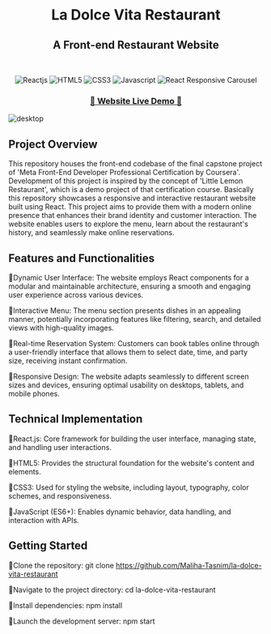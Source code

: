 <h1 align="center">La Dolce Vita Restaurant</h1>

<h2 align="center">A Front-end Restaurant Website</h2>

<br />
<p align="center">
    <img src="https://img.shields.io/badge/React-20232A?style=for-the-badge&logo=react&logoColor=61DAFB" alt="Reactjs" />
    <img src="https://img.shields.io/badge/HTML5-E34F26?style=for-the-badge&logo=html5&logoColor=white" alt="HTML5" />
    <img src="https://img.shields.io/badge/CSS3-1572B6?style=for-the-badge&logo=css3&logoColor=white" alt="CSS3" />
    <img src="https://img.shields.io/badge/JavaScript-323330?style=for-the-badge&logo=javascript&logoColor=F7DF1E" alt="Javascript" />
    <img src="https://img.shields.io/badge/React Responsive Carousel-darkblue?style=for-the-badge&logo=react-responsive-carousel&logoColor=darkblue" alt="React Responsive Carousel" />
</p>
  
  <h3 align="center"><a href="https://la-dolce-vita-restaurant.netlify.app"><strong> 🌟 Website Live Demo 🌟 </strong></a></h3>

![desktop](https://github.com/user-attachments/assets/a8133368-6347-4349-874c-6b7efc4cf7c2)



## Project Overview

This repository houses the front-end codebase of the final capstone project of 'Meta Front-End Developer Professional Certification by Coursera'. Development of this project is inspired by the concept of 'Little Lemon Restaurant', which is a demo project of that certification course. Basically this repository showcases a responsive and interactive restaurant website built using React. This project aims to provide them with a modern online presence that enhances their brand identity and customer interaction. The website enables users to explore the menu, learn about the restaurant's history, and seamlessly make online reservations.

## Features and Functionalities

🔹Dynamic User Interface: The website employs React components for a modular and maintainable architecture, ensuring a smooth and engaging user experience across various devices.

🔹Interactive Menu: The menu section presents dishes in an appealing manner, potentially incorporating features like filtering, search, and detailed views with high-quality images.

🔹Real-time Reservation System: Customers can book tables online through a user-friendly interface that allows them to select date, time, and party size, receiving instant confirmation.

🔹Responsive Design: The website adapts seamlessly to different screen sizes and devices, ensuring optimal usability on desktops, tablets, and mobile phones.

## Technical Implementation

🔹React.js: Core framework for building the user interface, managing state, and handling user interactions.

🔹HTML5: Provides the structural foundation for the website's content and elements.

🔹CSS3: Used for styling the website, including layout, typography, color schemes, and responsiveness.

🔹JavaScript (ES6+): Enables dynamic behavior, data handling, and interaction with APIs.

## Getting Started

🔹Clone the repository: git clone https://github.com/Maliha-Tasnim/la-dolce-vita-restaurant

🔹Navigate to the project directory: cd la-dolce-vita-restaurant

🔹Install dependencies: npm install

🔹Launch the development server: npm start
